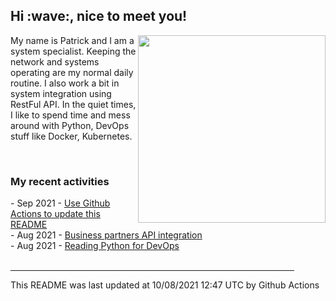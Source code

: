 <h2> Hi :wave:, nice to meet you! </h2>
                                 <img align='right' src="https://media.giphy.com/media/3o6ZsWiPs8bx32YWyY/giphy.gif" width="300" />
                                 <p alight="left">My name is Patrick and I am a system specialist. Keeping the network and systems operating are my normal daily routine. I also work a bit in system integration using RestFul API. In the quiet times, I like to spend time and mess around with Python, DevOps stuff like Docker, Kubernetes.</p>
                                 <br>
                                 <h3>My recent activities</h3>
                                 <!-- Activities start -->
- Sep 2021 - <a href='https://docs.github.com/en/actions' target='_blank'>Use Github Actions to update this README</a><br>
- Aug 2021 - <a href='#' target='_blank'>Business partners API integration</a><br>
- Aug 2021 - <a href='https://book.douban.com/subject/34787347/' target='_blank'>Reading Python for DevOps</a><br><!-- Activities end -->
                            <br>
                            <hr size='8' width='90%'>
                            <!-- Updatetime start -->
This README was last updated at 10/08/2021 12:47 UTC by Github Actions<!-- Updatetime end -->
